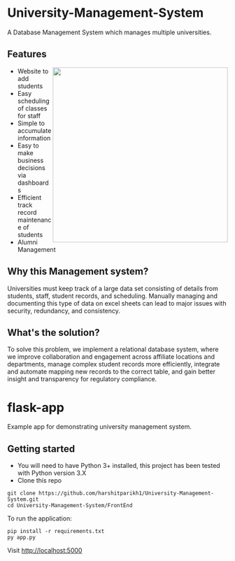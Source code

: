 # University-Management-System
A Database Management System which manages multiple universities.

## Features

<img align="right" width="400" height="auto" src="https://github.com/harshitparikh1/University-Management-System/blob/main/public/images/university.gif">

- Website to add students
- Easy scheduling of classes for staff
- Simple to accumulate information
- Easy to make business decisions via dashboards
- Efficient track record maintenance of students
- Alumni Management

## Why this Management system?

Universities must keep track of a large data set consisting of details from students, staff, student records, and scheduling. 
Manually managing and documenting this type of data on excel sheets can lead to major issues with security, redundancy, and consistency. 

## What's the solution?

To solve this problem, we implement a relational database system, where we improve collaboration and engagement across affiliate locations and departments, manage complex student records more efficiently, integrate and automate mapping new records to the correct table, and gain better insight and transparency for regulatory compliance.

# flask-app

Example app for demonstrating university management system.

## Getting started

- You will need to have Python 3+ installed, this project has been tested with Python version 3.X
- Clone this repo

```
git clone https://github.com/harshitparikh1/University-Management-System.git
cd University-Management-System/FrontEnd
```

To run the application:

```shell
pip install -r requirements.txt
py app.py
```

Visit [http://localhost:5000](http://localhost:5000)


